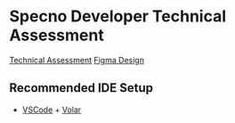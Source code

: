 # Specno Developer Technical Assessment 

[Technical Assessment](https://doc.clickup.com/p/h/2fjbb-6924/1724629f64756b8/2fjbb-6984)
[Figma Design](https://www.figma.com/file/zjxFBi6BYz33lIOvm0kufG/Intermediate-Tech-Assessment?node-id=0%3A1)

## Recommended IDE Setup

- [VSCode](https://code.visualstudio.com/) + [Volar](https://marketplace.visualstudio.com/items?itemName=johnsoncodehk.volar)